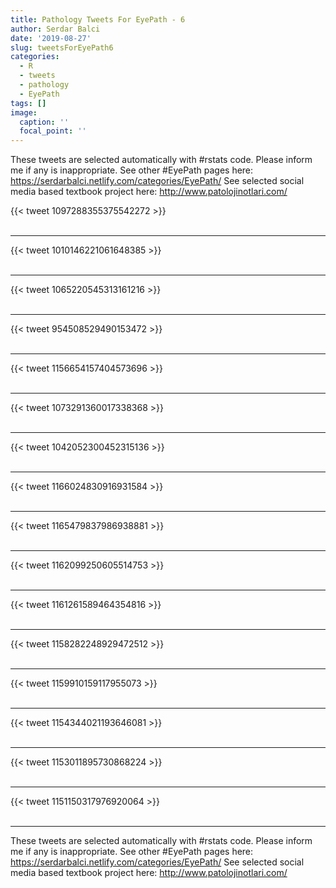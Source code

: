 ```yaml
---
title: Pathology Tweets For EyePath - 6
author: Serdar Balci
date: '2019-08-27'
slug: tweetsForEyePath6
categories:
  - R
  - tweets
  - pathology
  - EyePath
tags: []
image:
  caption: ''
  focal_point: ''
---
```



These tweets are selected automatically with #rstats code. Please inform me if any is inappropriate.
See other #EyePath pages here: https://serdarbalci.netlify.com/categories/EyePath/ 
See selected social media based textbook project here: http://www.patolojinotlari.com/

{{< tweet 1097288355375542272 >}}
<br>
<br>
<hr>
{{< tweet 1010146221061648385 >}}
<br>
<br>
<hr>
{{< tweet 1065220545313161216 >}}
<br>
<br>
<hr>
{{< tweet 954508529490153472 >}}
<br>
<br>
<hr>
{{< tweet 1156654157404573696 >}}
<br>
<br>
<hr>
{{< tweet 1073291360017338368 >}}
<br>
<br>
<hr>
{{< tweet 1042052300452315136 >}}
<br>
<br>
<hr>
{{< tweet 1166024830916931584 >}}
<br>
<br>
<hr>
{{< tweet 1165479837986938881 >}}
<br>
<br>
<hr>
{{< tweet 1162099250605514753 >}}
<br>
<br>
<hr>
{{< tweet 1161261589464354816 >}}
<br>
<br>
<hr>
{{< tweet 1158282248929472512 >}}
<br>
<br>
<hr>
{{< tweet 1159910159117955073 >}}
<br>
<br>
<hr>
{{< tweet 1154344021193646081 >}}
<br>
<br>
<hr>
{{< tweet 1153011895730868224 >}}
<br>
<br>
<hr>
{{< tweet 1151150317976920064 >}}
<br>
<br>
<hr>


These tweets are selected automatically with #rstats code. Please inform me if any is inappropriate.
See other #EyePath pages here: https://serdarbalci.netlify.com/categories/EyePath/ 
See selected social media based textbook project here: http://www.patolojinotlari.com/
